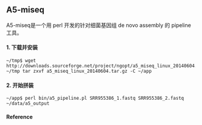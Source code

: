 ## A5-miseq

A5-miseq是一个用 perl 开发的针对细菌基因组 de novo assembly 的 pipeline 工具。

#### 1. 下载并安装

```
~/tmp$ wget http://downloads.sourceforge.net/project/ngopt/a5_miseq_linux_20140604.tar.gz
~/tmp tar zxvf a5_miseq_linux_20140604.tar.gz -C ~/app
```

#### 2. 开始拼装

```
~/app$ perl bin/a5_pipeline.pl SRR955386_1.fastq SRR955386_2.fastq ~/data/a5_output
```

#### Reference

